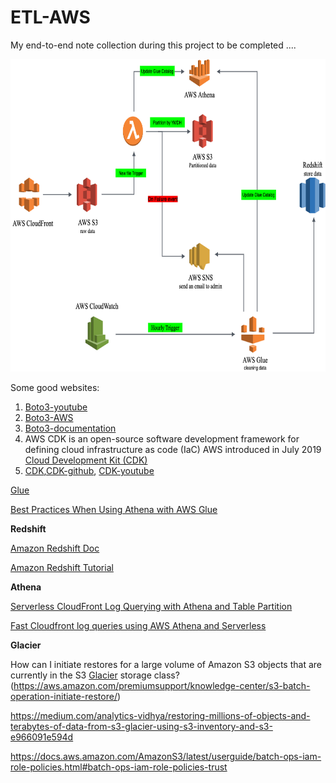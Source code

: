 # ETL-AWS
My end-to-end note collection during this project to be completed ....

<p align="center">
  <img width="700" height="500" src="https://github.com/Foroozani/ETL-AWS/blob/main/images/ETL-solution2.png">
</p>

Some good websites:

1. [Boto3-youtube](https://www.youtube.com/watch?v=6Jk1FVgSnXA&list=PLL2hlSFBmWwx7AFCvrurMhUOJc7kc0ynP&index=1)
2. [Boto3-AWS](https://aws.amazon.com/sdk-for-python/)
3. [Boto3-documentation](https://boto3.amazonaws.com/v1/documentation/api/latest/index.html)
4. AWS CDK is an open-source software development framework for defining cloud infrastructure as code (IaC) AWS introduced in July 2019 [Cloud Development Kit (CDK)](https://www.youtube.com/watch?v=V-GDvvW3p3o&list=PLa7s-p3_y_6Oi0J5TUaHEv2a67ZcLxRQW)
5. [CDK](https://aws.amazon.com/cdk/),[CDK-github](https://github.com/aws/aws-cdk), [CDK-youtube](https://www.youtube.com/watch?v=ZWCvNFUN-sU)




[Glue](https://aws.amazon.com/blogs/big-data/extracting-salesforce-com-data-using-aws-glue-and-analyzing-with-amazon-athena/)

[Best Practices When Using Athena with AWS Glue](https://docs.aws.amazon.com/athena/latest/ug/glue-best-practices.html#schema-csv-quotes)


**Redshift** 

[Amazon Redshift Doc](https://docs.aws.amazon.com/redshift/latest/gsg/getting-started.html)

[Amazon Redshift Tutorial ](https://www.youtube.com/watch?v=fc5WPKnbam8)


**Athena**

[Serverless CloudFront Log Querying with Athena and Table Partition](https://medium.com/vingle-tech-blog/serverless-cloudfront-log-querying-with-athena-and-table-partition-c18b6e6f9eb4)

[Fast Cloudfront log queries using AWS Athena and Serverless](https://medium.com/compass-true-north/fast-cloudfront-log-queries-using-aws-athena-and-serverless-ef117393c5a6)



**Glacier**

How can I initiate restores for a large volume of Amazon S3 objects that are currently in the S3 [Glacier](https://docs.aws.amazon.com/cli/latest/reference/glacier/index.html) storage class?(https://aws.amazon.com/premiumsupport/knowledge-center/s3-batch-operation-initiate-restore/)

https://medium.com/analytics-vidhya/restoring-millions-of-objects-and-terabytes-of-data-from-s3-glacier-using-s3-inventory-and-s3-e966091e594d


https://docs.aws.amazon.com/AmazonS3/latest/userguide/batch-ops-iam-role-policies.html#batch-ops-iam-role-policies-trust
